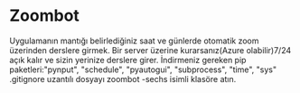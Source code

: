 # Zoombot
Uygulamanın mantığı belirlediğiniz saat ve günlerde otomatik zoom üzerinden derslere girmek.
Bir server üzerine kurarsanız(Azure olabilir)7/24 açık kalır ve sizin yerinize derslere girer.
İndirmeniz gereken pip paketleri:"pynput", "schedule", "pyautogui", "subprocess", "time", "sys"
.gitignore uzantılı dosyayı zoombot -sechs isimli klasöre atın.
